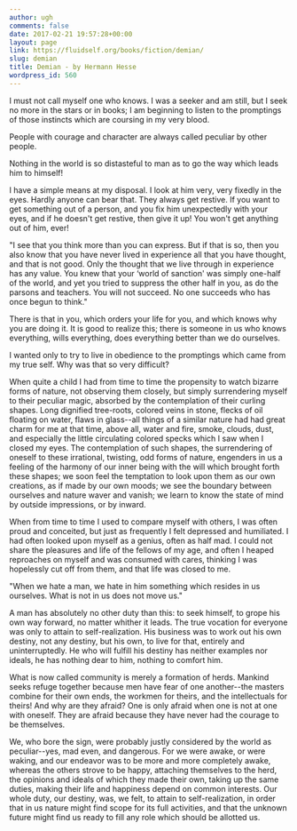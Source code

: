 ```yaml
---
author: ugh
comments: false
date: 2017-02-21 19:57:28+00:00
layout: page
link: https://fluidself.org/books/fiction/demian/
slug: demian
title: Demian - by Hermann Hesse
wordpress_id: 560
---
```


I must not call myself one who knows. I was a seeker and am still, but I seek no more in the stars or in books; I am beginning to listen to the promptings of those instincts which are coursing in my very blood.
 
People with courage and character are always called peculiar by other people.
 
Nothing in the world is so distasteful to man as to go the way which leads him to himself!
 
I have a simple means at my disposal. I look at him very, very fixedly in the eyes. Hardly anyone can bear that. They always get restive. If you want to get something out of a person, and you fix him unexpectedly with your eyes, and if he doesn't get restive, then give it up! You won't get anything out of him, ever!
 
"I see that you think more than you can express. But if that is so, then you also know that you have never lived in experience all that you have thought, and that is not good. Only the thought that we live through in experience has any value. You knew that your ‘world of sanction' was simply one-half of the world, and yet you tried to suppress the other half in you, as do the parsons and teachers. You will not succeed. No one succeeds who has once begun to think."
 
There is that in you, which orders your life for you, and which knows why you are doing it. It is good to realize this; there is someone in us who knows everything, wills everything, does everything better than we do ourselves.
 
I wanted only to try to live in obedience to the promptings which came from my true self. Why was that so very difficult?
 
When quite a child I had from time to time the propensity to watch bizarre forms of nature, not observing them closely, but simply surrendering myself to their peculiar magic, absorbed by the contemplation of their curling shapes. Long dignified tree-roots, colored veins in stone, flecks of oil floating on water, flaws in glass--all things of a similar nature had had great charm for me at that time, above all, water and fire, smoke, clouds, dust, and especially the little circulating colored specks which I saw when I closed my eyes. The contemplation of such shapes, the surrendering of oneself to these irrational, twisting, odd forms of nature, engenders in us a feeling of the harmony of our inner being with the will which brought forth these shapes; we soon feel the temptation to look upon them as our own creations, as if made by our own moods; we see the boundary between ourselves and nature waver and vanish; we learn to know the state of mind by outside impressions, or by inward.
 
When from time to time I used to compare myself with others, I was often proud and conceited, but just as frequently I felt depressed and humiliated. I had often looked upon myself as a genius, often as half mad. I could not share the pleasures and life of the fellows of my age, and often I heaped reproaches on myself and was consumed with cares, thinking I was hopelessly cut off from them, and that life was closed to me.
 
"When we hate a man, we hate in him something which resides in us ourselves. What is not in us does not move us."
 
A man has absolutely no other duty than this: to seek himself, to grope his own way forward, no matter whither it leads. The true vocation for everyone was only to attain to self-realization. His business was to work out his own destiny, not any destiny, but his own, to live for that, entirely and uninterruptedly. He who will fulfill his destiny has neither examples nor ideals, he has nothing dear to him, nothing to comfort him.
 
What is now called community is merely a formation of herds. Mankind seeks refuge together because men have fear of one another--the masters combine for their own ends, the workmen for theirs, and the intellectuals for theirs! And why are they afraid? One is only afraid when one is not at one with oneself. They are afraid because they have never had the courage to be themselves.
 
We, who bore the sign, were probably justly considered by the world as peculiar--yes, mad even, and dangerous. For we were awake, or were waking, and our endeavor was to be more and more completely awake, whereas the others strove to be happy, attaching themselves to the herd, the opinions and ideals of which they made their own, taking up the same duties, making their life and happiness depend on common interests. Our whole duty, our destiny, was, we felt, to attain to self-realization, in order that in us nature might find scope for its full activities, and that the unknown future might find us ready to fill any role which should be allotted us.
